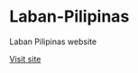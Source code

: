 Laban-Pilipinas
===============

Laban Pilipinas website

[Visit site](http://markanthonyuy.github.io/Laban-Pilipinas/)
